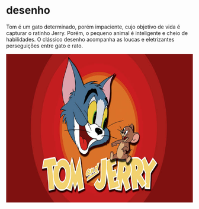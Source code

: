 <!Desenhos html>
<html lang="pt-br">
<head>
    <meta charset="UTF-8">
    <meta name="viewport" content="width=device-width, initial-scale=1.0">
    <title>Document</title>
</head>
<body>
    <!DOCTYPE html>
<html>
<head>
  <title>Titulo da pagina</title>
</head>
<body>
  <h1>desenho</h1>
  <p>Tom é um gato determinado, porém impaciente, cujo objetivo de vida é capturar o ratinho Jerry. Porém, o pequeno animal é inteligente e cheio de habilidades. O clássico desenho acompanha as loucas e eletrizantes perseguições entre gato e rato.</p>
</body>
</html>
    <img src="tomejerry.jpeg" alt="desenho: descricao da imagem" width="600" height="400">
    <p><!DOCTYPE html>
<html lang="pt-br">
<head>
    <meta charset="UTF-8">
    <meta name="viewport" content="width=device-width, initial-scale=1.0">
    <title>Document</title>
</head>
<body>
    
